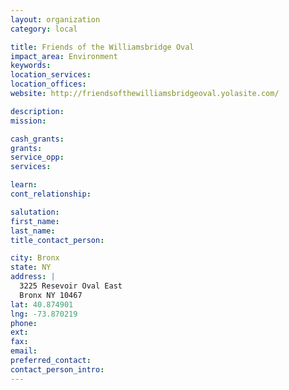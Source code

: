 ```yaml
---
layout: organization
category: local

title: Friends of the Williamsbridge Oval
impact_area: Environment
keywords: 
location_services: 
location_offices: 
website: http://friendsofthewilliamsbridgeoval.yolasite.com/

description: 
mission: 

cash_grants: 
grants: 
service_opp: 
services: 

learn: 
cont_relationship: 

salutation: 
first_name: 
last_name: 
title_contact_person: 

city: Bronx
state: NY
address: |
  3225 Resevoir Oval East    
  Bronx NY 10467
lat: 40.874901
lng: -73.870219
phone: 
ext: 
fax: 
email: 
preferred_contact: 
contact_person_intro: 
---
```

